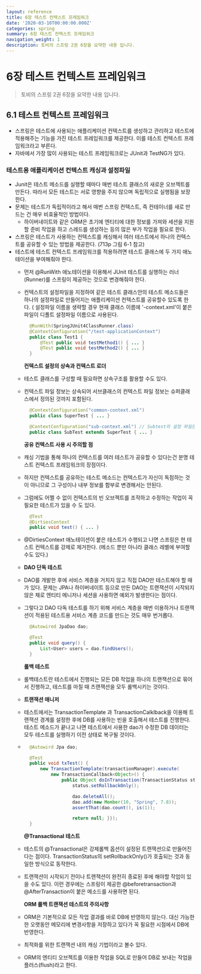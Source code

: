 ```yaml
---
layout: reference
title: 6장 테스트 컨텍스트 프레임워크
date: '2020-03-10T00:00:00.000Z'
categories: spring
summary: 6장 테스트 컨텍스트 프레임워크
navigation_weight: 1
description: 토비의 스프링 2권 6장을 요약한 내용 입니다.
---
```


# 6장 테스트 컨텍스트 프레임워크

> 토비의 스프링 2권 6장을 요약한 내용 입니다.

## 6.1 테스트 컨텍스트 프레임워크

* 스프링은 테스트에 사용되는 애플리케이션 컨텍스트를 생성하고 관리하고 테스트에 적용해주는 기능을 가진 테스트 프레임워크를 제공한다. 이를 테스트 컨텍스트 프레임워크라고 부른다.
* 자바에서 가장 많이 사용되는 테스트 프레임워크로는 JUnit과 TestNG가 있다.

### 테스트용 애플리케이션 컨텍스트 캐싱과 설정파일

* Junit은 테스트 메소드를 실행할 때마다 매번 테스트 클래스의 새로운 오브젝트를 만든다. 따라서 모든 테스트는 서로 영향을 주지 않으며 독립적으로 실행됨을 보장한다.
* 문제는 테스트가 독립적이라고 해서 매번 스프링 컨텍스트, 즉 컨테이너를 새로 만드는 건 매우 비효율적인 방법이다.
  * 하이버네이트와 같은 ORM은 초기에 엔티티에 대한 정보를 가져와 세션을 지원할 준비 작업을 하고 스레드를 생성하는 등의 많은 부가 작업을 필요로 한다.
* 스프링은 테스트가 사용하는 컨텍스트를 캐싱해서 여러 테스트에서 하나의 컨텍스트를 공유할 수 있는 방법을 제공한다. \(713p 그림 6-1 참고\)
* 테스트에 테스트 컨텍스트 프레임워크를 적용하려면 테스트 클래스에 두 가지 애노테이션을 부여해줘야 한다.
  * 먼저 @RunWith 애노테이션을 이용해서 JUnit 테스트를 실행하는 러너\(Runner\)를 스프링이 제공하는 것으로 변경해줘야 한다.
  * 컨텍스트의 설정파일을 지정하여 같은 테스트 클래스안의 테스트 메소드들은 하나의 설정파일로 만들어지는 애플리케이션 컨텍스트를 공유할수 있도록 한다. \( 설정파일 이름을 생략할 경우 현재 클래스 이름에 '-context.xml'이 붙은 파일이 디폴트 설정파일 이름으로 사용된다.

    ```java
      @RunWith(SpringJUnit4ClassRunner.class)
      @ContextConfiguration("/test-applicationContext")
      public class Test1 {
          @Test public void testMethod1() { ... }
          @Test public void testMethod2() { ... }
      }
    ```

    **컨텍스트 설정의 상속과 컨텍스트 로더**

  * 테스트 클래스를 구성할 때 필요하면 상속구조를 활용할 수도 있다.
  * 컨텍스트 파일 정보는 상속되어 서브클래스의 컨텍스트 파일 정보는 슈퍼클래스에서 정의된 것까지 포함된다.

    ```java
      @ContextConfiguration("common-context.xml")
      public class SuperTest { ... }

      @ContextConfiguration("sub-context.xml") // Subtest의 설정 파일은 최종적으로 common-context.xml, sub-context.xml 두 개가 된다. 
      public class SubTest extends SuperTest { ... }
    ```

    **공유 컨텍스트 사용 시 주의할 점**

  * 캐싱 기법을 통해 하나의 컨텍스트를 여러 테스트가 공유할 수 있다는건 분명 테스트 컨텍스트 프레임워크의 장점이다.
  * 하지만 컨텍스트를 공유하는 테스트 메소드는 컨텍스트가 자신이 독점하는 것이 아니므로 그 구성이나 내부 정보를 함부로 변경해서는 안된다.
  * 그럼에도 어쩔 수 없이 컨텍스트의 빈 오브젝트를 조작하고 수정하는 작업이 꼭 필요한 테스트가 있을 수 도 있다.

    ```java
      @Test
      @DirtiesContext
      public void test() { ... }
    ```

  * @DirtiesContext 애노테이션이 붙은 테스트가 수행되고 나면 스프링은 현 테스트 컨텍스트를 강제로 제거한다. \(메소드 뿐만 아니라 클래스 레벨에 부여할 수도 있다.\)
  * **DAO 단독 테스트**
  * DAO를 개발한 후에 서비스 계층을 거치지 않고 직접 DAO만 테스트해야 할 때가 있다. 문제는 JPA나 하이버네이트 등으로 만든 DAO는 트랜잭션이 시작되지 않은 채로 엔티티 메니저나 세션을 사용하면 예외가 발생한다는 점이다.
  * 그렇다고 DAO 다독 테스트를 하기 위해 서비스 계층을 매번 이용하거나 트랜잭션이 적용된 테스트용 서비스 계층 코드를 만드는 것도 매우 번거롭다.

    ```java
      @Autowired JpaDao dao;

      @Test
      public void query() {
          List<User> users = dao.findUsers();
      }
    ```

    **롤백 테스트**

  * 롤백테스트란 테스트에서 진행되는 모든 DB 작업을 하나의 트랜잭션으로 묶어서 진행하고, 테스트를 마칠 때 츠랜잭션을 모두 롤백시키는 것이다.
  * **트랜잭션 매니저**
  * 테스트에서는 TransactionTemplate 과 TransactionCalklback을 이용해 트랜잭션 경계를 설정한 후에 DB를 사용하는 빈을 호출해서 테스트를 진행한다. 테스트 메소드가 끝나고 나면 테스트에서 사용한 dao가 수정한 DB 데이터는 모두 테스트를 실행하기 이전 상태로 복구될 것이다.
  * ```java
      @Autowird Jpa dao;

      @Test
      public void txTest() {
          new TransactionTemplate(transactionManager).execute(
              new TransactionCallback<Object>() {
                  public Object doInTransaction(TransactionStatus status) {
                      status.setRollbackOnly();

                      dao.deleteAll();
                      dao.add(new Member(10, "Spring", 7.8));
                      assertThat(dao.count(), is(1));

                      return null; }});
      }
    ```

    **@Transactional 테스트**

  * 테스트의 @Transactional은 강제롤백 옵션이 설정된 트랜잭션으로 만들어진다는 점이다. TransactionStatus의 setRollbackOnly\(\)가 호출되는 것과 동일한 방식으로 동작한다.
  * 트랜잭션이 시작되기 전이나 트랜잭션이 완전히 종료된 후에 해야할 작업이 있을 수도 있다. 이런 경우에는 스프링이 제공한 @beforetransaction과 @AfterTransaction이 붙은 메소드를 사용하면 된다.

    **ORM 롤백 트랜잭션 테스트의  주의사항**

  * ORM은 기본적으로 모든 작업 결과를 바로 DB에 반영하지 않는다. 대신 가능한 한 오랫동안 메모리에 변경사항을 저장하고 있다가 꼭 필요한 시점에서 DB에 반영한다.
  * 최적화를 위한 트랜잭션 내의 캐싱 기법이라고 볼수 있다.
  * ORM의 엔티티 오브젝트를 이용한 작업을 SQL로 만들어 DB로 보내는 작업을 플러스\(flush\)라고 한다.

